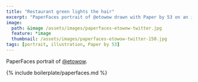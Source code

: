 ```yaml
---
title: "Restaurant green lights the hair"
excerpt: "PaperFaces portrait of @etowow drawn with Paper by 53 on an iPad."
image: 
  path: &image /assets/images/paperfaces-etowow-twitter.jpg 
  feature: *image
  thumbnail: /assets/images/paperfaces-etowow-twitter-150.jpg
tags: [portrait, illustration, Paper by 53]
---
```


PaperFaces portrait of [@etowow](https://twitter.com/etowow).

{% include boilerplate/paperfaces.md %}
